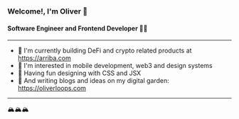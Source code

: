 ### Welcome!, I'm Oliver :wave:
#### Software Engineer and Frontend Developer 👨‍💻
---
- 🚀 I'm currently building DeFi and crypto related products at https://arriba.com
- 📱 I'm interested in mobile development, web3 and design systems
- 🎨 Having fun designing with CSS and JSX
- 🌱 And writing blogs and ideas on my digital garden: https://oliverloops.com
___
 🏔🏔🏔
